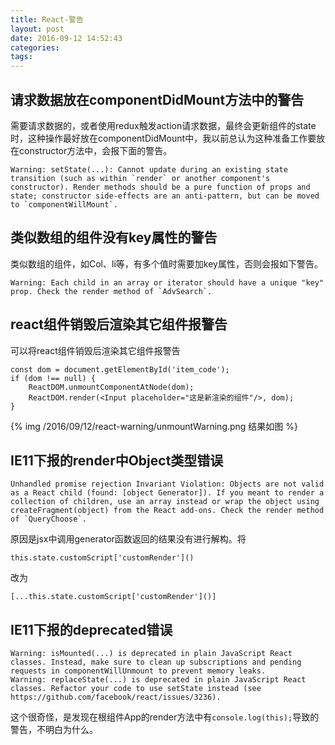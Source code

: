 ```yaml
---
title: React-警告
layout: post
date: 2016-09-12 14:52:43
categories:
tags:
---
```


## 请求数据放在componentDidMount方法中的警告

需要请求数据的，或者使用redux触发action请求数据，最终会更新组件的state时，这种操作最好放在componentDidMount中，我以前总认为这种准备工作要放在constructor方法中，会报下面的警告。
```
Warning: setState(...): Cannot update during an existing state transition (such as within `render` or another component's constructor). Render methods should be a pure function of props and state; constructor side-effects are an anti-pattern, but can be moved to `componentWillMount`.
```

## 类似数组的组件没有key属性的警告

类似数组的组件，如Col、li等，有多个值时需要加key属性，否则会报如下警告。
```
Warning: Each child in an array or iterator should have a unique "key" prop. Check the render method of `AdvSearch`.
```

## react组件销毁后渲染其它组件报警告

可以将react组件销毁后渲染其它组件报警告
```
const dom = document.getElementById('item_code');
if (dom !== null) {
    ReactDOM.unmountComponentAtNode(dom);
    ReactDOM.render(<Input placeholder="这是新渲染的组件"/>, dom);
}
```

{% img /2016/09/12/react-warning/unmountWarning.png 结果如图 %}

## IE11下报的render中Object类型错误

```
Unhandled promise rejection Invariant Violation: Objects are not valid as a React child (found: [object Generator]). If you meant to render a collection of children, use an array instead or wrap the object using createFragment(object) from the React add-ons. Check the render method of `QueryChoose`.
```

原因是jsx中调用generator函数返回的结果没有进行解构。将
```
this.state.customScript['customRender']()
```
改为
```
[...this.state.customScript['customRender']()]
```

## IE11下报的deprecated错误

```
Warning: isMounted(...) is deprecated in plain JavaScript React classes. Instead, make sure to clean up subscriptions and pending requests in componentWillUnmount to prevent memory leaks.
Warning: replaceState(...) is deprecated in plain JavaScript React classes. Refactor your code to use setState instead (see https://github.com/facebook/react/issues/3236).
```

这个很奇怪，是发现在根组件App的render方法中有`console.log(this);`导致的警告，不明白为什么。